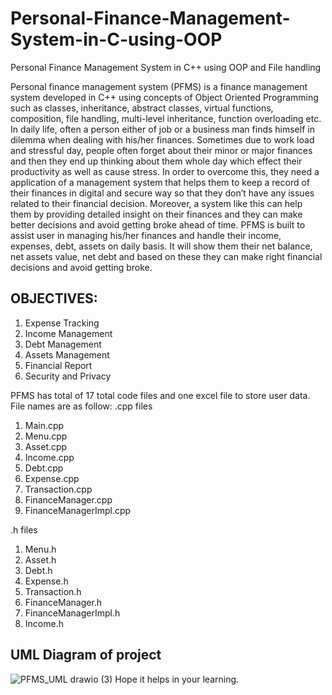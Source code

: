 # Personal-Finance-Management-System-in-C-using-OOP
Personal Finance Management System in C++ using OOP and File handling

Personal finance management system (PFMS) is a finance management system developed in
C++ using concepts of Object Oriented Programming such as classes, inheritance, abstract
classes, virtual functions, composition, file handling, multi-level inheritance, function
overloading etc.
In daily life, often a person either of job or a business man finds himself in dilemma when
dealing with his/her finances. Sometimes due to work load and stressful day, people often
forget about their minor or major finances and then they end up thinking about them whole day
which effect their productivity as well as cause stress. In order to overcome this, they need a
application of a management system that helps them to keep a record of their finances in digital
and secure way so that they don’t have any issues related to their financial decision.
Moreover, a system like this can help them by providing detailed insight on their finances and
they can make better decisions and avoid getting broke ahead of time.
PFMS is built to assist user in managing his/her finances and handle their income, expenses,
debt, assets on daily basis. It will show them their net balance, net assets value, net debt and
based on these they can make right financial decisions and avoid getting broke.

## OBJECTIVES:

1. Expense Tracking
2. Income Management
3. Debt Management
4. Assets Management
5. Financial Report
6. Security and Privacy

PFMS has total of 17 total code files and one excel file to store user data. File names are as
follow:
.cpp files
1. Main.cpp
2. Menu.cpp
3. Asset.cpp
4. Income.cpp
5. Debt.cpp
6. Expense.cpp
7. Transaction.cpp
8. FinanceManager.cpp
9. FinanceManagerImpl.cpp


.h files
1. Menu.h
2. Asset.h
3. Debt.h
4. Expense.h
5. Transaction.h
6. FinanceManager.h
7. FinanceManagerImpl.h
8. Income.h

## UML Diagram of project
![PFMS_UML drawio (3)](https://github.com/HammadKhan999/Personal-Finance-Management-System-in-C-using-OOP/assets/72620483/477485c5-f59c-4c15-8dbc-19d6a40882fc)
Hope it helps in your learning.

